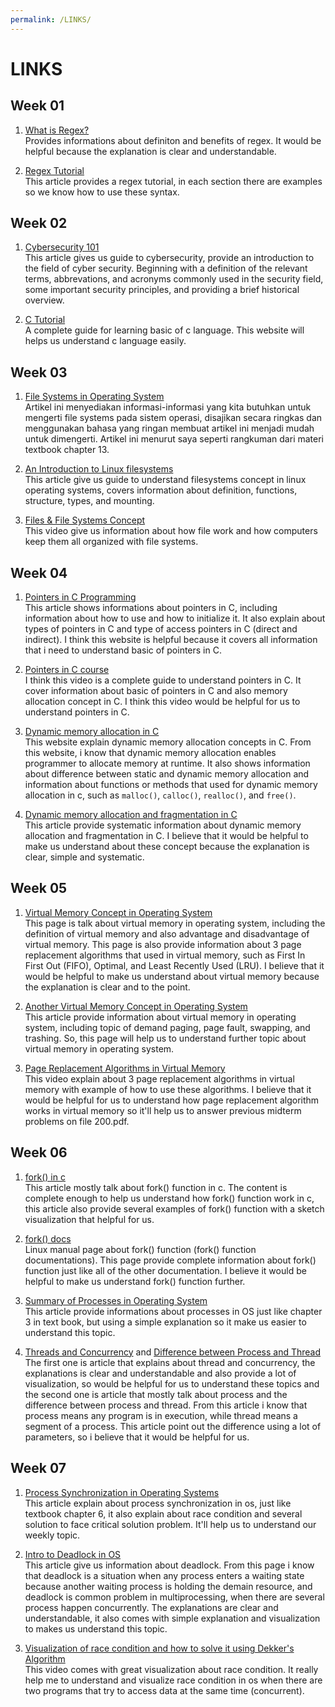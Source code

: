 ```yaml
---
permalink: /LINKS/
---
```


# LINKS
## Week 01
1. [What is Regex?](https://www.petanikode.com/regex/)<br>
 Provides informations about definiton and benefits of regex. It would be helpful because the explanation is clear and understandable. 

2. [Regex Tutorial](https://medium.com/factory-mind/regex-tutorial-a-simple-cheatsheet-by-examples-649dc1c3f285)<br>
 This article provides a regex tutorial, in each section there are examples so we know how to use these syntax.

## Week 02
1. [Cybersecurity 101](https://cybersecurityguide.org/resources/cybersecurity-101/)<br/>
 This article gives us guide to cybersecurity, provide an introduction to the field of cyber security. Beginning with a definition of the relevant terms, abbrevations, and acronyms commonly used in the security field, some important security principles, and providing a brief historical overview.

2. [C Tutorial](https://www.programiz.com/c-programming)<br/>
 A complete guide for learning basic of c language. This website will helps us understand c language easily.

## Week 03
1. [File Systems in Operating System](https://www.guru99.com/file-systems-operating-system.html)<br/>
 Artikel ini menyediakan informasi-informasi yang kita butuhkan untuk mengerti file systems pada sistem operasi, disajikan secara ringkas dan menggunakan bahasa yang ringan membuat artikel ini menjadi mudah untuk dimengerti. Artikel ini menurut saya seperti rangkuman dari materi textbook chapter 13.

2. [An Introduction to Linux filesystems](https://opensource.com/life/16/10/introduction-linux-filesystems)<br/>
 This article give us guide to understand filesystems concept in linux operating systems, covers information about definition, functions, structure, types, and mounting.

3. [Files & File Systems Concept](https://www.youtube.com/watch?v=KN8YgJnShPM&t=389s)<br/>
 This video give us information about how file work and how computers keep them all organized with file systems.

## Week 04
1. [Pointers in C Programming](https://www.guru99.com/c-pointers.html)<br/>
 This article shows informations about pointers in C, including information about how to use and how to initialize it. It also explain about types of pointers in C and type of access pointers in C (direct and indirect). I think this website is helpful because it covers all information that i need to understand basic of pointers in C.

2. [Pointers in C course](https://www.youtube.com/watch?v=zuegQmMdy8M)<br/>
 I think this video is a complete guide to understand pointers in C. It cover information about basic of pointers in C and also memory allocation concept in C. I think this video would be helpful for us to understand pointers in C.

3. [Dynamic memory allocation in C](https://www.javatpoint.com/dynamic-memory-allocation-in-c)<br/>
 This website explain dynamic memory allocation concepts in C. From this website, i know that dynamic memory allocation enables programmer to allocate memory at runtime. It also shows information about difference between static and dynamic memory allocation and information about functions or methods that used for dynamic memory allocation in c, such as `malloc()`, `calloc()`, `realloc()`, and `free()`.

4. [Dynamic memory allocation and fragmentation in C](https://www.design-reuse.com/articles/25090/dynamic-memory-allocation-fragmentation-c.html)<br/>
 This article provide systematic information about dynamic memory allocation and fragmentation in C. I believe that it would be helpful to make us understand about these concept because the explanation is clear, simple and systematic.

## Week 05
1. [Virtual Memory Concept in Operating System](https://www.tutorialspoint.com/operating_system/os_virtual_memory.htm)<br/>
 This page is talk about virtual memory in operating system, including the definition of virtual memory and also advantage and disadvantage of virtual memory. This page is also provide information about 3 page replacement algorithms that used in virtual memory, such as First In First Out (FIFO), Optimal, and Least Recently Used (LRU). I believe that it would be helpful to make us understand about virtual memory because the explanation is clear and to the point.

2. [Another Virtual Memory Concept in Operating System](https://www.geeksforgeeks.org/virtual-memory-in-operating-system/)<br/>
 This article provide information about virtual memory in operating system, including topic of demand paging, page fault, swapping, and trashing. So, this page will help us to understand further topic about virtual memory in operating system.

3. [Page Replacement Algorithms in Virtual Memory](https://www.youtube.com/watch?v=IHu-8IQ97AQ&list=PL21TusoIkLo8nLC2wdibOhhYwrdXWnulT&index=7)<br/>
 This video explain about 3 page replacement algorithms in virtual memory with example of how to use these algorithms. I believe that it would be helpful for us to understand how page replacement algorithm works in virtual memory so it'll help us to answer previous midterm problems on file 200.pdf.

## Week 06
1. [fork() in c](https://www.section.io/engineering-education/fork-in-c-programming-language/)<br/>
 This article mostly talk about fork() function in c. The content is complete enough to help us understand how fork() function work in c, this article also provide several examples of fork() function with a sketch visualization that helpful for us.

2. [fork() docs](https://man7.org/linux/man-pages/man2/fork.2.html)<br/>
 Linux manual page about fork() function (fork() function documentations). This page provide complete information about fork() function just like all of the other documentation. I believe it would be helpful to make us understand fork() function further. 

3. [Summary of Processes in Operating System](https://www.cs.uic.edu/~jbell/CourseNotes/OperatingSystems/3_Processes.html)<br/>
 This article provide informations about processes in OS just like chapter 3 in text book, but using a simple explanation so it make us easier to understand this topic.

4. [Threads and Concurrency](https://applied-programming.github.io/Operating-Systems-Notes/3-Threads-and-Concurrency/#why-are-threads-useful) and [Difference between Process and Thread](https://www.guru99.com/difference-between-process-and-thread.html)<br/>
 The first one is article that explains about thread and concurrency, the explanations is clear and understandable and  also provide a lot of visualization, so would be helpful for us to understand these topics and the second one is article that mostly talk about process and the difference between process and thread. From this article i know that process means any program is in execution, while thread means a segment of a process. This article point out the difference using a lot of parameters, so i believe that it would be helpful for us. 

## Week 07
1. [Process Synchronization in Operating Systems](https://www.studytonight.com/operating-system/process-synchronization)<br/>
 This article explain about process synchronization in os, just like textbook chapter 6, it also explain about race condition and several solution to face critical solution problem. It'll help us to understand our weekly topic.

2. [Intro to Deadlock in OS](https://www.guru99.com/deadlock-in-operating-system.html)<br/>
 This article give us information about deadlock. From this page i know that deadlock is a situation when any process enters a waiting state because another waiting process is holding the demain resource, and deadlock is common problem in multiprocessing, when there are several process happen concurrently. The explanations are clear and understandable, it also comes with simple explanation and visualization to makes us understand this topic.

3. [Visualization of race condition and how to solve it using Dekker's Algorithm](https://www.youtube.com/watch?v=MqnpIwN7dz0)<br/>
 This video comes with great visualization about race condition. It really help me to understand and visualize race condition in os when there are two programs that try to access data at the same time (concurrent). 

